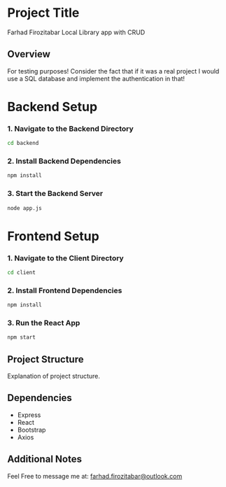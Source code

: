# Project Title

Farhad Firozitabar Local Library app with CRUD

## Overview

For testing purposes!
Consider the fact that if it was a real project I would use a SQL database and implement the authentication in that! 

# **Backend Setup**

### 1. Navigate to the Backend Directory

```bash
cd backend
```

### 2. Install Backend Dependencies

```bash
npm install
```

### 3. Start the Backend Server

```bash
node app.js
```

# **Frontend Setup**

### 1. Navigate to the Client Directory

```bash
cd client
```

### 2. Install Frontend Dependencies

```bash
npm install
```

### 3. Run the React App

```bash
npm start
```

## Project Structure

Explanation of project structure.

## Dependencies

- Express
- React
- Bootstrap
- Axios

## Additional Notes

Feel Free to message me at: farhad.firozitabar@outlook.com